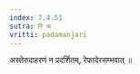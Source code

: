 ```yaml
---
index: 7.4.51
sutra: रि च
vritti: padamanjari
---
```


 अस्तेरुदाहरणं न प्रदर्शितम्, रेफादेरसम्भवात् ॥